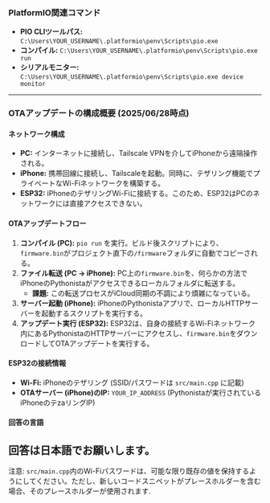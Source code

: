 ### PlatformIO関連コマンド

*   **PIO CLIツールパス:** `C:\Users\YOUR_USERNAME\.platformio\penv\Scripts\pio.exe`
*   **コンパイル:** `C:\Users\YOUR_USERNAME\.platformio\penv\Scripts\pio.exe run`
*   **シリアルモニター:** `C:\Users\YOUR_USERNAME\.platformio\penv\Scripts\pio.exe device monitor`

---

### OTAアップデートの構成概要 (2025/06/28時点)

#### ネットワーク構成

*   **PC:** インターネットに接続し、Tailscale VPNを介してiPhoneから遠隔操作される。
*   **iPhone:** 携帯回線に接続し、Tailscaleを起動。同時に、テザリング機能でプライベートなWi-Fiネットワークを構築する。
*   **ESP32:** iPhoneのテザリングWi-Fiに接続する。このため、ESP32はPCのネットワークには直接アクセスできない。

#### OTAアップデートフロー

1.  **コンパイル (PC):** `pio run` を実行。ビルド後スクリプトにより、`firmware.bin`がプロジェクト直下の`/firmware`フォルダに自動でコピーされる。
2.  **ファイル転送 (PC → iPhone):** PC上の`firmware.bin`を、何らかの方法でiPhoneのPythonistaがアクセスできるローカルフォルダに転送する。
    *   **課題:** この転送プロセスがiCloud同期の不調により煩雑になっている。
3.  **サーバー起動 (iPhone):** iPhoneのPythonistaアプリで、ローカルHTTPサーバーを起動するスクリプトを実行する。
4.  **アップデート実行 (ESP32):** ESP32は、自身の接続するWi-Fiネットワーク内にあるPythonistaのHTTPサーバーにアクセスし、`firmware.bin`をダウンロードしてOTAアップデートを実行する。

#### ESP32の接続情報

*   **Wi-Fi:** iPhoneのテザリング (SSID/パスワードは `src/main.cpp` に記載)
*   **OTAサーバー (iPhone)のIP:** `YOUR_IP_ADDRESS` (Pythonistaが実行されているiPhoneのテzaリングIP)


#### 回答の言語
回答は日本語でお願いします。
---

注意: `src/main.cpp`内のWi-Fiパスワードは、可能な限り既存の値を保持するようにしてください。ただし、新しいコードスニペットがプレースホルダーを含む場合、そのプレースホルダーが使用されます.